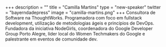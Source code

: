 +++
description = ""
title = "Camilla Martins"
type = "new-speaker"
twitter = "bayerndadepress"
image = "camilla-martins.png"
+++
Consultora de Software na ThoughtWorks. Programadora com foco em fullstack development, utilização de metodologias ágeis e princípios de DevOps. Fundadora da iniciativa NodeGirls, coordenadora do Google Developer Group Porto Alegre, líder local do Women Techmakers do Google e palestrante em eventos de comunidade dev.